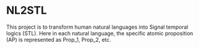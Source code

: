 # NL2STL
This project is to transform human natural languages into Signal temporal logics (STL). Here in each natural language, the specific atomic proposition (AP) is represented as Prop_1, Prop_2, etc. 
